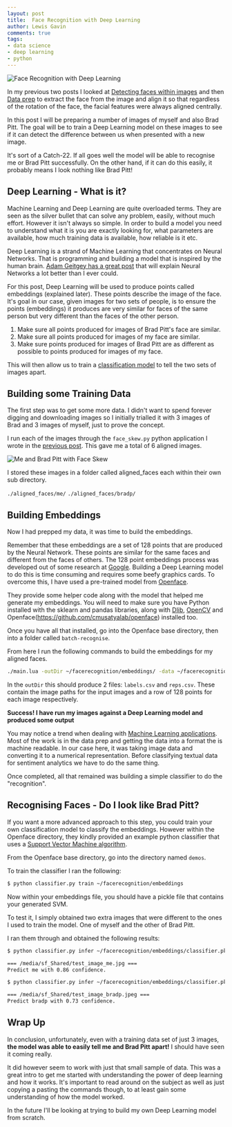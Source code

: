 ```yaml
--- 
layout: post 
title:  Face Recognition with Deep Learning
author: Lewis Gavin 
comments: true 
tags: 
- data science
- deep learning
- python
---
```


![Face Recognition with Deep Learning](https://www.lewisgavin.co.uk/images/face_recognition.jpg)

In my previous two posts I looked at [Detecting faces within images](http://www.lewisgavin.co.uk/FaceRecognition) and then [Data prep](http://www.lewisgavin.co.uk/ImageDataPrep) to extract the face from the image and align it so that regardless of the rotation of the face, the facial features were always aligned centrally.

In this post I will be preparing a number of images of myself and also Brad Pitt. The goal will be to train a Deep Learning model on these images to see if it can detect the difference between us when presented with a new image.

It's sort of a Catch-22. If all goes well the model will be able to recognise me or Brad Pitt successfully. On the other hand, if it can do this easily, it probably means I look nothing like Brad Pitt!

## Deep Learning - What is it?

Machine Learning and Deep Learning are quite overloaded terms. They are seen as the silver bullet that can solve any problem, easily, without much effort. However it isn't always so simple. In order to build a model you need to understand what it is you are exactly looking for, what parameters are available, how much training data is available, how reliable is it etc.

Deep Learning is a strand of Machine Learning that concentrates on Neural Networks. That is programming and building a model that is inspired by the human brain. [Adam Geitgey has a great post](https://medium.com/@ageitgey/machine-learning-is-fun-part-2-a26a10b68df3#.7nppi8lvx) that will explain Neural Networks a lot better than I ever could.

For this post, Deep Learning will be used to produce points called embeddings (explained later). These points describe the image of the face. It's goal in our case, given images for two sets of people, is to ensure the points (embeddings) it produces are very similar for faces of the same person but very different than the faces of the other person.

1. Make sure all points produced for images of Brad Pitt's face are similar.
2. Make sure all points produced for images of my face are similar.
3. Make sure points produced for images of Brad Pitt are as different as possible to points produced for images of my face.

This will then allow us to train a [classification model](http://www.lewisgavin.co.uk/Machine-Learning-Basics/) to tell the two sets of images apart.

## Building some Training Data

The first step was to get some more data. I didn't want to spend forever digging and downloading images so I initially trialled it with 3 images of Brad and 3 images of myself, just to prove the concept.

I run each of the images through the `face_skew.py` python application I wrote in the [previous post](http://www.lewisgavin.co.uk/ImageDataPrep). This gave me a total of 6 aligned images. 

![Me and Brad Pitt with Face Skew](https://www.lewisgavin.co.uk/images/me_bradp_skew.jpg)

I stored these images in a folder called aligned_faces each within their own sub directory.

`./aligned_faces/me/`
`./aligned_faces/bradp/`

## Building Embeddings

Now I had prepped my data, it was time to build the embeddings. 

Remember that these embeddings are a set of 128 points that are produced by the Neural Network. These points are similar for the same faces and different from the faces of others. The 128 point embeddings process was developed out of some research at [Google](http://www.cv-foundation.org/openaccess/content_cvpr_2015/app/1A_089.pdf). Building a Deep Learning model to do this is time consuming and requires some beefy graphics cards. To overcome this, I have used a pre-trained model from [Openface](https://github.com/cmusatyalab/openface).

They provide some helper code along with the model that helped me generate my embeddings. You will need to make sure you have Python installed with the sklearn and pandas libraries, along with [Dlib](https://pypi.python.org/pypi/dlib#downloads), [OpenCV](http://docs.opencv.org/3.2.0/da/df6/tutorial_py_table_of_contents_setup.html) and Openface(https://github.com/cmusatyalab/openface) installed too. 

Once you have all that installed, go into the Openface base directory, then into a folder called `batch-recognise`.

From here I run the following commands to build the embeddings for my aligned faces.

~~~bash
./main.lua -outDir ~/facerecognition/embeddings/ -data ~/facerecognition/aligned_faces/
~~~

In the `outDir` this should produce 2 files: `labels.csv` and `reps.csv`. These contain the image paths for the input images and a row of 128 points for each image respectively.

**Success! I have run my images against a Deep Learning model and produced some output**

You may notice a trend when dealing with [Machine Learning applications](http://www.lewisgavin.co.uk/tag/machine%20learning/). Most of the work is in the data prep and getting the data into a format the is machine readable. In our case here, it was taking image data and converting it to a numerical representation. Before classifying textual data for sentiment analytics we have to do the same thing.

Once completed, all that remained was building a simple classifier to do the "recognition".

## Recognising Faces - Do I look like Brad Pitt?

If you want a more advanced approach to this step, you could train your own classification model to classify the embeddings. However within the Openface directory, they kindly provided an example python classifier that uses a [Support Vector Machine algorithm](http://www.lewisgavin.co.uk/Machine-Learning-SVM/).

From the Openface base directory, go into the directory named `demos`.

To train the classifier I ran the following:

~~~bash
$ python classifier.py train ~/facerecognition/embeddings
~~~

Now within your embeddings file, you should have a pickle file that contains your generated SVM.

To test it, I simply obtained two extra images that were different to the ones I used to train the model. One of myself and the other of Brad Pitt.

I ran them through and obtained the following results:

~~~bash
$ python classifier.py infer ~/facerecognition/embeddings/classifier.pkl /media/sf_Shared/test_image_me.jpg

=== /media/sf_Shared/test_image_me.jpg ===
Predict me with 0.86 confidence.

$ python classifier.py infer ~/facerecognition/embeddings/classifier.pkl /media/sf_Shared/test_image_bradp.jpeg

=== /media/sf_Shared/test_image_bradp.jpeg ===
Predict bradp with 0.73 confidence.

~~~


## Wrap Up

In conclusion, unfortunately, even with a training data set of just 3 images, **the model was able to easily tell me and Brad Pitt apart!** I should have seen it coming really.

It did however seem to work with just that small sample of data. This was a great intro to get me started with understanding the power of deep learning and how it works. It's important to read around on the subject as well as just copying a pasting the commands though, to at least gain some understanding of how the model worked. 

In the future I'll be looking at trying to build my own Deep Learning model from scratch.
